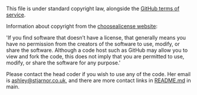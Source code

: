 This file is under standard copyright law, alongside the <a href="https://docs.github.com/en/site-policy/github-terms/github-terms-of-service">GitHub terms of service</a>.<br>

Information about copyright from the <a href="https://choosealicense.com/no-permission/">choosealicense website</a>:

'If you find software that doesn’t have a license, that generally means you have no permission from the creators of the software to use, modify, or share the software. Although a code host such as GitHub may allow you to view and fork the code, this does not imply that you are permitted to use, modify, or share the software for any purpose.'<br>

Please contact the head coder if you wish to use any of the code. Her email is <a href="mailto:ashley@stjarnor.co.uk">ashley@stjarnor.co.uk</a>, and there are more contact links in <a href="../main/README.md">README.md</a> in main.<br>
